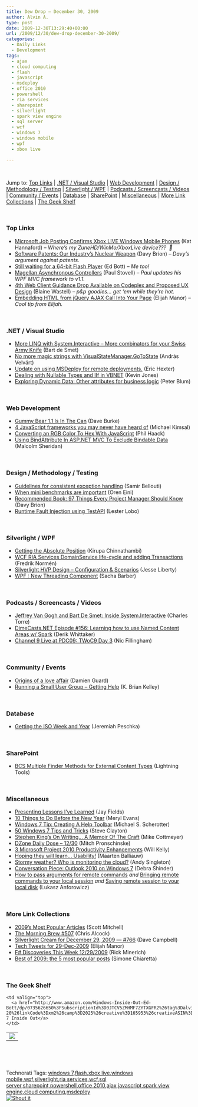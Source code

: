 ```yaml
---
title: Dew Drop – December 30, 2009
author: Alvin A.
type: post
date: 2009-12-30T13:29:40+00:00
url: /2009/12/30/dew-drop-december-30-2009/
categories:
  - Daily Links
  - Development
tags:
  - ajax
  - cloud computing
  - flash
  - javascript
  - msdeploy
  - office 2010
  - powershell
  - ria services
  - sharepoint
  - silverlight
  - spark view engine
  - sql server
  - wcf
  - windows 7
  - windows mobile
  - wpf
  - xbox live

---
```

&#160;

Jump to: [Top Links][1] | [.NET / Visual Studio][2] | [Web Development][3] | [Design / Methodology / Testing][4] | [Silverlight / WPF][5] | [Podcasts / Screencasts / Videos][6] | [Community / Events][7] | [Database][8] | [SharePoint][9] | [Miscellaneous][10] | [More Link Collections][11] | [The Geek Shelf][12] 

&#160;

### <a name="top"></a>Top Links

  * [Microsoft Job Posting Confirms Xbox LIVE Windows Mobile Phones][13] (Kat Hannaford) _– Where’s my ZuneHD/WinMo/XboxLive device???&#160; 🙂_
  * [Software Patents: Our Industry’s Nuclear Weapon][14] (Davy Brion) _– Davy’s argument against patents._
  * [Still waiting for a 64-bit Flash Player][15] (Ed Bott) _– Me too!_
  * [Magellan Asynchronous Controllers][16] (Paul Stovell) _– Paul updates his WPF MVC framework to v1.1._
  * [4th Web Client Guidance Drop Available on Codeplex and Proposed UX Design][17] (Blaine Wastell) _– p&p goodies… get ‘em while they’re hot._
  * [Embedding HTML from jQuery AJAX Call Into Your Page][18] (Elijah Manor) _– Cool tip from Elijah._

&#160;

### <a name="dotnet"></a>.NET / Visual Studio

  * [More LINQ with System.Interactive – More combinators for your Swiss Army Knife][19] (Bart de Smet)
  * [No more magic strings with VisualStateManager.GoToState][20] (András Velvárt)
  * [Update on using MSDeploy for remote deployments.][21] (Eric Hexter)
  * [Dealing with Nullable Types and IIf in VBNET][22] (Kevin Jones)
  * [Exploring Dynamic Data: Other attributes for business logic][23] (Peter Blum)

&#160;

### <a name="web"></a>Web Development

  * [Gummy Bear 1.1 Is In The Can][24] (Dave Burke)
  * [4 JavaScript frameworks you may never have heard of][25] (Michael Kimsal)
  * [Converting an RGB Color To Hex With JavaScript][26] (Phil Haack)
  * [Using BindAttribute In ASP.NET MVC To Exclude Bindable Data][27] (Malcolm Sheridan)

&#160;

### <a name="design"></a>Design / Methodology / Testing

  * [Guidelines for consistent exception handling][28] (Samir Bellouti)
  * [When mini benchmarks are important][29] (Oren Eini)
  * [Recommended Book: 97 Things Every Project Manager Should Know][30] (Davy Brion)
  * [Runtime Fault Injection using TestAPI][31] (Lester Lobo)

&#160;

### <a name="silverlight"></a>Silverlight / WPF

  * [Getting the Absolute Position][32] (Kirupa Chinnathambi)
  * [WCF RIA Services DomainService life-cycle and adding Transactions][33] (Fredrik Normén)
  * [Silverlight HVP Design – Configuration & Scenarios][34] (Jesse Liberty)
  * [WPF : New Threading Component][35] (Sacha Barber)

&#160;

### <a name="podcasts"></a>Podcasts / Screencasts / Videos

  * [Jeffrey Van Gogh and Bart De Smet: Inside System.Interactive][36] (Charles Torre)
  * [DimeCasts.NET Episode #156: Learning how to use Named Content Areas w/ Spark][37] (Derik Whittaker)
  * [Channel 9 Live at PDC09: TWoC9 Day 3][38] (Nic Fillingham)

&#160;

### <a name="events"></a>Community / Events

  * [Origins of a love affair][39] (Damien Guard)
  * [Running a Small User Group &#8211; Getting Help][40] (K. Brian Kelley)

&#160;

### <a name="db"></a>Database

  * [Getting the ISO Week and Year][41] (Jeremiah Peschka)

&#160;

### <a name="sp"></a>SharePoint

  * [BCS Multiple Finder Methods for External Content Types][42] (Lightning Tools)

&#160;

### <a name="misc"></a>Miscellaneous

  * [Presenting Lessons I&#8217;ve Learned][43] (Jay Fields)
  * [10 Things to Do Before the New Year][44] (Meryl Evans)
  * [Windows 7 Tip: Creating A Help Toolbar][45] (Michael S. Scherotter)
  * [50 Windows 7 Tips and Tricks][46] (Steve Clayton)
  * [Stephen King&#8217;s On Writing&#8230; A Memoir Of The Craft][47] (Mike Cottmeyer)
  * [DZone Daily Dose &#8211; 12/30][48] (Mitch Pronschinske)
  * [3 Microsoft Project 2010 Productivity Enhancements][49] (Will Kelly)
  * [Hoping they will learn… Usability!][50] (Maarten Balliauw)
  * [Stormy weather? Who is monitoring the cloud?][51] (Andy Singleton)
  * [Conversation Piece: Outlook 2010 on Windows 7][52] (Debra Shinder)
  * [How to pass arguments for remote commands][53] _and_&#160;[Bringing remote commands to your local session][54] _and_&#160;[Saving remote session to your local disk][55] (Lukasz Anforowicz)

&#160;

### <a name="links"></a>More Link Collections

  * [2009&#8217;s Most Popular Articles][56] (Scott Mitchell)
  * [The Morning Brew #507][57] (Chris Alcock)
  * [Silverlight Cream for December 29, 2009 &#8212; #766][58] (Dave Campbell)
  * [Tech Tweets for 29-Dec-2009][59] (Elijah Manor)
  * [F# Discoveries This Week 12/29/2009][60] (Rick Minerich)
  * [Best of 2009: the 5 most popular posts][61] (Simone Chiaretta)

&#160;

### <a name="shelf"></a>The Geek Shelf

<table border="0" cellspacing="0" cellpadding="0">
  <tr>
    <td>
      <img data-recalc-dims="1" decoding="async" src="https://i0.wp.com/ecx.images-amazon.com/images/I/51bKPugycHL._SL160_.jpg?w=660" />
    </td>
    
    <td valign="top">
      <a href="http://www.amazon.com/Windows-Inside-Out-Ed-Bott/dp/0735626650%3FSubscriptionId%3D0JTCV5ZMHMF7ZYTXGFR2%26tag%3Dalvinashcraft-20%26linkCode%3Dxm2%26camp%3D2025%26creative%3D165953%26creativeASIN%3D0735626650">Windows 7 Inside Out</a>
    </td>
  </tr>
</table>

&#160;

<div style="padding-bottom: 0px; margin: 0px; padding-left: 0px; padding-right: 0px; display: inline; float: none; padding-top: 0px" id="scid:C16BAC14-9A3D-4c50-9394-FBFEF7A93539:d316806e-8c00-4f85-8a5a-41254e964e72" class="wlWriterSmartContent">
  <!--dotnetkickit-->
</div>

&#160;

<div style="padding-bottom: 0px; margin: 0px; padding-left: 0px; padding-right: 0px; display: inline; float: none; padding-top: 0px" id="scid:0767317B-992E-4b12-91E0-4F059A8CECA8:7c1ceb58-96f1-46f9-b077-74b4b52c7819" class="wlWriterSmartContent">
  Technorati Tags: <a href="http://technorati.com/tags/windows+7" rel="tag">windows 7</a>,<a href="http://technorati.com/tags/flash" rel="tag">flash</a>,<a href="http://technorati.com/tags/xbox+live" rel="tag">xbox live</a>,<a href="http://technorati.com/tags/windows+mobile" rel="tag">windows mobile</a>,<a href="http://technorati.com/tags/wpf" rel="tag">wpf</a>,<a href="http://technorati.com/tags/silverlight" rel="tag">silverlight</a>,<a href="http://technorati.com/tags/ria+services" rel="tag">ria services</a>,<a href="http://technorati.com/tags/wcf" rel="tag">wcf</a>,<a href="http://technorati.com/tags/sql+server" rel="tag">sql server</a>,<a href="http://technorati.com/tags/sharepoint" rel="tag">sharepoint</a>,<a href="http://technorati.com/tags/powershell" rel="tag">powershell</a>,<a href="http://technorati.com/tags/office+2010" rel="tag">office 2010</a>,<a href="http://technorati.com/tags/ajax" rel="tag">ajax</a>,<a href="http://technorati.com/tags/javascript" rel="tag">javascript</a>,<a href="http://technorati.com/tags/spark+view+engine" rel="tag">spark view engine</a>,<a href="http://technorati.com/tags/cloud+computing" rel="tag">cloud computing</a>,<a href="http://technorati.com/tags/msdeploy" rel="tag">msdeploy</a>
</div>

<div class="wlWriterHeaderFooter" style="margin:0px; padding:0px 0px 0px 0px;">
  <div class="shoutIt">
    <a rev="vote-for" href="http://dotnetshoutout.com/Submit?url=http%3a%2f%2fwww.alvinashcraft.com%2f2009%2f12%2f30%2fdew-drop-december-30-2009%2f&title=Dew+Drop+-+December+30%2c+2009"><img decoding="async" alt="Shout it" src="http://dotnetshoutout.com/image.axd?url=https://morningdew-bpc6g3a0fgaxdxcu.eastus2-01.azurewebsites.net/2009/12/30/dew-drop-december-30-2009/" style="border:0px" /></a>
  </div>
</div>

 [1]: https://morningdew-bpc6g3a0fgaxdxcu.eastus2-01.azurewebsites.net/#top
 [2]: https://morningdew-bpc6g3a0fgaxdxcu.eastus2-01.azurewebsites.net/#dotnet
 [3]: https://morningdew-bpc6g3a0fgaxdxcu.eastus2-01.azurewebsites.net/#web
 [4]: https://morningdew-bpc6g3a0fgaxdxcu.eastus2-01.azurewebsites.net/#design
 [5]: https://morningdew-bpc6g3a0fgaxdxcu.eastus2-01.azurewebsites.net/#silverlight
 [6]: https://morningdew-bpc6g3a0fgaxdxcu.eastus2-01.azurewebsites.net/#podcasts
 [7]: https://morningdew-bpc6g3a0fgaxdxcu.eastus2-01.azurewebsites.net/#events
 [8]: https://morningdew-bpc6g3a0fgaxdxcu.eastus2-01.azurewebsites.net/#db
 [9]: https://morningdew-bpc6g3a0fgaxdxcu.eastus2-01.azurewebsites.net/#sp
 [10]: https://morningdew-bpc6g3a0fgaxdxcu.eastus2-01.azurewebsites.net/#misc
 [11]: https://morningdew-bpc6g3a0fgaxdxcu.eastus2-01.azurewebsites.net/#links
 [12]: https://morningdew-bpc6g3a0fgaxdxcu.eastus2-01.azurewebsites.net/#shelf
 [13]: http://gizmodo.com/5436900/microsoft-job-posting-confirms-xbox-live-windows-mobile-phones
 [14]: http://feedproxy.google.com/~r/davybrion/~3/1nSaxFAFb8Q/
 [15]: http://feedproxy.google.com/~r/zdnet/Bott/~3/Jr7kh-pU_Fc/
 [16]: http://www.paulstovell.com/magellan-async-controllers
 [17]: http://blogs.msdn.com/blaine/archive/2009/12/29/4th-web-client-guidance-drop-available-on-codeplex-and-proposed-ux-design.aspx
 [18]: http://elijahmanor.com/webdevdotnet/post.aspx?id=72cf95b5-e569-4f5e-bef9-748b34c31588
 [19]: http://community.bartdesmet.net/blogs/bart/archive/2009/12/30/more-linq-with-system-interactive-more-combinators-for-your-swiss-army-knife.aspx
 [20]: http://dotneteers.net/blogs/vbandi/archive/2009/12/29/no-more-magic-strings-with-visualstatemanager-gotostate.aspx
 [21]: http://feedproxy.google.com/~r/LosTechies/~3/lnO8qpvrxVs/update-on-using-msdeploy-for-remote-deployments.aspx
 [22]: http://www.thycotic.com/dealing-with-nullable-types-and-iif-in-vbnet
 [23]: http://weblogs.asp.net/peterblum/archive/2009/12/29/exploring-dynamic-data-other-attributes-for-business-logic.aspx
 [24]: http://feedproxy.google.com/~r/DaveBurke/~3/DKBtX7NIkig/post.aspx
 [25]: http://feedproxy.google.com/~r/jsmag/~3/aj1tnuFYZTg/
 [26]: http://haacked.com/archive/2009/12/29/convert-rgb-to-hex.aspx
 [27]: http://feedproxy.google.com/~r/netCurryRecentArticles/~3/dWNAibWlJtQ/ShowArticle.aspx
 [28]: http://bellouti.wordpress.com/2009/08/28/guidelines-for-consistent-exception-and-error-handling/
 [29]: http://feedproxy.google.com/~r/AyendeRahien/~3/Qxh3YRuY_uk/when-mini-benchmarks-are-important.aspx
 [30]: http://feedproxy.google.com/~r/davybrion/~3/-b376Wc7Zjc/
 [31]: http://blogs.msdn.com/llobo/archive/2009/12/29/runtime-fault-injection-using-testapi.aspx
 [32]: http://www.kirupa.com/blend_silverlight/absolute_position_transformtovisual.htm
 [33]: http://weblogs.asp.net/fredriknormen/archive/2009/12/29/wcf-ria-services-domainservice-life-cycle-and-adding-transactions.aspx
 [34]: http://feedproxy.google.com/~r/JesseLiberty-SilverlightGeek/~3/-7zx5TR4rLE/silverlight-hvp-design-configuration-amp-scenarios.aspx
 [35]: http://sachabarber.net/?p=642
 [36]: http://channel9.msdn.com/shows/Going+Deep/Jeffrey-Van-Gogh-and-Bart-De-Smet-Inside-SystemInteractive/
 [37]: http://feedproxy.google.com/~r/Dimecastsnet--InformAndEducateIn10MinutesOrLess/~3/X5ml0ILiBQU/156
 [38]: http://channel9.msdn.com/posts/NicFill/Channel-9-Live-at-PDC09-TWoC9-Day-3/
 [39]: http://damieng.com/blog/2009/12/29/origins-of-a-love-affair
 [40]: http://www.sqlservercentral.com/blogs/brian_kelley/archive/2009/12/29/running-a-small-user-group-getting-help.aspx
 [41]: http://feedproxy.google.com/~r/facility9/~3/1TefOymccGc/getting-the-iso-week-and-year
 [42]: http://lightningtools.com/blog/archive/2009/12/29/bcs-multiple-finder-methods-for-external-content-types.aspx
 [43]: http://feedproxy.google.com/~r/jayfields/mjKQ/~3/mn_BvmSVfG4/presenting-lessons-ive-learned.html
 [44]: http://feedproxy.google.com/~r/Webworkerdaily/~3/ZFS1xEfmSws/
 [45]: http://feedproxy.google.com/~r/Synergist/~3/T5jifejuFRk/windows-7-tip-creating-a-help-toolbar.aspx
 [46]: http://blogs.msdn.com/stevecla01/archive/2009/12/29/50-windows-7-tips-and-tricks.aspx
 [47]: http://feedproxy.google.com/~r/LeadingAgile/~3/BVwse5DhjDs/stephen-kings-on-writing-memoir-of.html
 [48]: http://feeds.dzone.com/~r/zones/dotnet/~3/oCchjo-_AGM/dzone-daily-dose-1230
 [49]: http://feedproxy.google.com/~r/Webworkerdaily/~3/RudWa4iskFE/
 [50]: http://blog.maartenballiauw.be/post.aspx?id=889045f9-bf1d-4681-9172-b07ff3f06ba1
 [51]: http://blog.assembla.com/assemblablog/tabid/12618/bid/11472/Stormy-weather-Who-is-monitoring-the-cloud.aspx
 [52]: http://www.enduserblog.com/2009/12/conversation-piece-outlook-2010-on-windows-7.html
 [53]: http://blogs.msdn.com/powershell/archive/2009/12/29/arguments-for-remote-commands.aspx
 [54]: http://blogs.msdn.com/powershell/archive/2009/12/29/bringing-remote-commands-to-your-local-session.aspx
 [55]: http://blogs.msdn.com/powershell/archive/2009/12/29/saving-remote-session-to-your-local-disk.aspx
 [56]: http://www.4guysfromrolla.com/articles/123009-1.aspx
 [57]: http://feedproxy.google.com/~r/ReflectivePerspective/~3/W3Db3whvylE/
 [58]: http://geekswithblogs.net/WynApseTechnicalMusings/archive/2009/12/29/137256.aspx
 [59]: http://elijahmanor.com/webdevdotnet/post.aspx?id=faafd7a4-0fe0-4719-8fc2-8945ec257ae9
 [60]: http://www.atalasoft.com/cs/blogs/rickm/archive/2009/12/29/discoveries-this-week-12-29-2009.aspx
 [61]: http://feedproxy.google.com/~r/Codeclimber/~3/6SL7Tlk9UJ4/best-of-2009-the-5-most-popular-posts.aspx